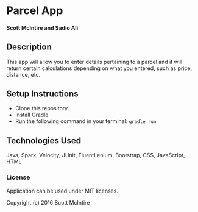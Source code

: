 # Parcel App

#### Scott McIntire and Sadio Ali

## Description

This app will allow you to enter details pertaining to a parcel and it will return certain calculations depending on what you entered, such as price, distance, etc.

## Setup Instructions

* Clone this repository.
* Install Gradle
* Run the following command in your terminal: `gradle run`

## Technologies Used

Java, Spark, Velocity, JUnit, FluentLenium, Bootstrap, CSS, JavaScript, HTML

### License

Application can be used under MIT licenses.

Copyright (c) 2016 Scott McIntire
